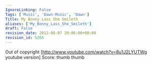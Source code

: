 ```yaml
---
IgnoreLinking: False
Tags: ['Music', 'Dawn-Music', 'Dawn']
Title: My Bonny Lass She Smileth
aliases: ['My_Bonny_Lass_She_Smileth']
draft: False
revision_date: 2012-08-07 20:06:00+00:00
revision_id: 5265
---
```


Out of copyright
[http://www.youtube.com/watch?v=8u1J2LYUTWg youtube version]
Score: 
thumb thumb
